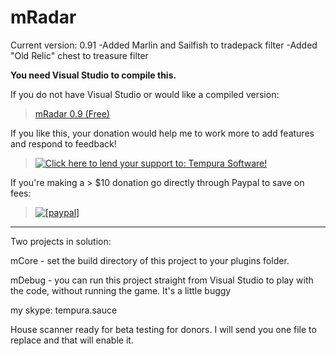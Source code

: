 mRadar
======
Current version: 0.91
-Added Marlin and Sailfish to tradepack filter
-Added "Old Relic" chest to treasure filter

**You need Visual Studio to compile this.**

If you do not have Visual Studio or would like a compiled version:

> [mRadar 0.9 (Free)](https://dl.dropboxusercontent.com/u/1232321/mRadar0.9Free.rar)

If you like this, your donation would help me to work more to add features and respond to feedback!

> <a href='https://pledgie.com/campaigns/27247'><img alt='Click here to lend your support to: Tempura Software!' src='https://pledgie.com/campaigns/27247.png?skin_name=chrome' border='0' ></a>

If you're making a > $10 donation go directly through Paypal to save on fees:

> <a href="https://www.paypal.com/cgi-bin/webscr?cmd=_donations&amp;business=XN7WUBK9LJTUY&amp;item_name=mRadar&amp;currency_code=USD&amp;bn=PP%2dDonationsBF%3abtn_donate_SM%2egif%3aNonHosted"><img src="https://www.paypalobjects.com/en_US/i/btn/btn_donate_SM.gif" alt="[paypal]" /></a>


------
Two projects in solution:

mCore - set the build directory of this project to your plugins folder.

mDebug - you can run this project straight from Visual Studio to play with the code, without running the game.  It's a little buggy 

my skype: tempura.sauce

House scanner ready for beta testing for donors.  I will send you one file to replace and that will enable it.